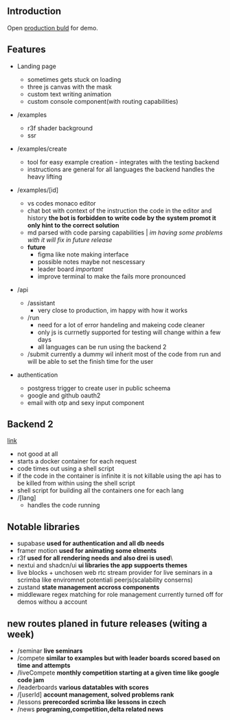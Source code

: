## Introduction

Open [production buld](https://pardubicky-hacker.vercel.app/) for demo.



## Features

- Landing page
    - sometimes gets stuck on loading
    - three js canvas with the mask
    - custom text writing animation
    - custom console component(with routing capabilities)
- /examples
    - r3f shader background
    - ssr 
- /examples/create
    - tool for easy example creation - integrates with the testing backend 
    - instructions are general for all languages the backend handles the heavy lifting
- /examples/[id]
    - vs codes monaco editor
    - chat bot with context of the instruction the code in the editor and history **the bot is forbidden to write code by the system promot it only hint to the correct solution**
    - md parsed with code parsing capabilities | *im having some problems with it will fix in future release*
    - **future**
        - figma like note making interface
        - possible notes maybe not nescessary 
        - leader board *important*
        - improve terminal to make the fails more pronounced
- /api
    - /assistant
        - very close to production, im happy with how it works
    - /run
        - need for a lot of error handeling and makeing code cleaner
        - only js is currnetly supported for testing will change within a few days
        - all languages can be run using the backend 2
    - /submit
        currently a dummy wil inherit most of the code from run and will be able to set the finish time for the user

- authentication 
    - postgress trigger to create user in public scheema
    - google and github oauth2
    - email with otp and sexy input component

## Backend 2
[link](https://github.com/Jacob-CZ/code_exe_v2)
- not good at all 
- starts a docker container for each request
- code times out using a shell script
- if the code in the container is infinite it is not killable using the api has to be killed from within using the shell script
- shell script for building all the containers one for each lang
- /[lang]
    - handles the code running 

## Notable libraries
- supabase **used for authentication and all db needs**
- framer motion **used for animating some elments**
- r3f **used for all rendering needs and also drei is used**\
- nextui and shadcn/ui **ui libraries the app suppoerts themes**
- live blocks + unchosen web rtc stream provider for live seminars in a scrimba like enviromnet potentiali peerjs(scalability conserns)
- zustand **state management accross components**
- middleware regex matching for role management currently turned off for demos withou a account 

## new routes planed in future releases  (witing a week)
- /seminar **live seminars**
- /compete **similar to examples but with leader boards scored based on time and attempts**
- /liveCompete **monthly competition starting at a given time like google code jam**
- /leaderboards **various datatables with scores**
- /[userId] **account management, solved problems rank**
- /lessons **prerecorded scrimba like lessons in czech**
- /news **programing,competition,delta related news**

